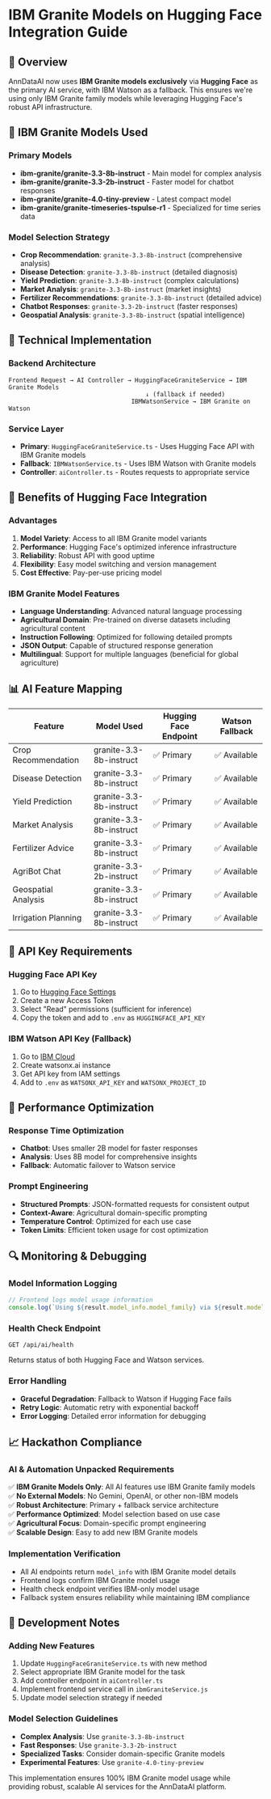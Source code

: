 # IBM Granite Models on Hugging Face Integration Guide

## 🎯 Overview

AnnDataAI now uses **IBM Granite models exclusively** via **Hugging Face** as the primary AI service, with IBM Watson as a fallback. This ensures we're using only IBM Granite family models while leveraging Hugging Face's robust API infrastructure.

## 🤖 IBM Granite Models Used

### Primary Models
- **ibm-granite/granite-3.3-8b-instruct** - Main model for complex analysis
- **ibm-granite/granite-3.3-2b-instruct** - Faster model for chatbot responses
- **ibm-granite/granite-4.0-tiny-preview** - Latest compact model
- **ibm-granite/granite-timeseries-tspulse-r1** - Specialized for time series data

### Model Selection Strategy
- **Crop Recommendation**: `granite-3.3-8b-instruct` (comprehensive analysis)
- **Disease Detection**: `granite-3.3-8b-instruct` (detailed diagnosis)
- **Yield Prediction**: `granite-3.3-8b-instruct` (complex calculations)
- **Market Analysis**: `granite-3.3-8b-instruct` (market insights)
- **Fertilizer Recommendations**: `granite-3.3-8b-instruct` (detailed advice)
- **Chatbot Responses**: `granite-3.3-2b-instruct` (faster responses)
- **Geospatial Analysis**: `granite-3.3-8b-instruct` (spatial intelligence)

## 🔧 Technical Implementation

### Backend Architecture
```
Frontend Request → AI Controller → HuggingFaceGraniteService → IBM Granite Models
                                      ↓ (fallback if needed)
                                  IBMWatsonService → IBM Granite on Watson
```

### Service Layer
- **Primary**: `HuggingFaceGraniteService.ts` - Uses Hugging Face API with IBM Granite models
- **Fallback**: `IBMWatsonService.ts` - Uses IBM Watson with Granite models
- **Controller**: `aiController.ts` - Routes requests to appropriate service

## 🌟 Benefits of Hugging Face Integration

### Advantages
1. **Model Variety**: Access to all IBM Granite model variants
2. **Performance**: Hugging Face's optimized inference infrastructure
3. **Reliability**: Robust API with good uptime
4. **Flexibility**: Easy model switching and version management
5. **Cost Effective**: Pay-per-use pricing model

### IBM Granite Model Features
- **Language Understanding**: Advanced natural language processing
- **Agricultural Domain**: Pre-trained on diverse datasets including agricultural content
- **Instruction Following**: Optimized for following detailed prompts
- **JSON Output**: Capable of structured response generation
- **Multilingual**: Support for multiple languages (beneficial for global agriculture)

## 📊 AI Feature Mapping

| Feature | Model Used | Hugging Face Endpoint | Watson Fallback |
|---------|------------|----------------------|-----------------|
| Crop Recommendation | granite-3.3-8b-instruct | ✅ Primary | ✅ Available |
| Disease Detection | granite-3.3-8b-instruct | ✅ Primary | ✅ Available |
| Yield Prediction | granite-3.3-8b-instruct | ✅ Primary | ✅ Available |
| Market Analysis | granite-3.3-8b-instruct | ✅ Primary | ✅ Available |
| Fertilizer Advice | granite-3.3-8b-instruct | ✅ Primary | ✅ Available |
| AgriBot Chat | granite-3.3-2b-instruct | ✅ Primary | ✅ Available |
| Geospatial Analysis | granite-3.3-8b-instruct | ✅ Primary | ✅ Available |
| Irrigation Planning | granite-3.3-8b-instruct | ✅ Primary | ✅ Available |

## 🔑 API Key Requirements

### Hugging Face API Key
1. Go to [Hugging Face Settings](https://huggingface.co/settings/tokens)
2. Create a new Access Token
3. Select "Read" permissions (sufficient for inference)
4. Copy the token and add to `.env` as `HUGGINGFACE_API_KEY`

### IBM Watson API Key (Fallback)
1. Go to [IBM Cloud](https://cloud.ibm.com)
2. Create watsonx.ai instance
3. Get API key from IAM settings
4. Add to `.env` as `WATSONX_API_KEY` and `WATSONX_PROJECT_ID`

## 🚀 Performance Optimization

### Response Time Optimization
- **Chatbot**: Uses smaller 2B model for faster responses
- **Analysis**: Uses 8B model for comprehensive insights
- **Fallback**: Automatic failover to Watson service

### Prompt Engineering
- **Structured Prompts**: JSON-formatted requests for consistent output
- **Context-Aware**: Agricultural domain-specific prompting
- **Temperature Control**: Optimized for each use case
- **Token Limits**: Efficient token usage for cost optimization

## 🔍 Monitoring & Debugging

### Model Information Logging
```javascript
// Frontend logs model usage information
console.log(`Using ${result.model_info.model_family} via ${result.model_info.primary_service}:`, result.model_info.specific_model);
```

### Health Check Endpoint
```
GET /api/ai/health
```
Returns status of both Hugging Face and Watson services.

### Error Handling
- **Graceful Degradation**: Fallback to Watson if Hugging Face fails
- **Retry Logic**: Automatic retry with exponential backoff
- **Error Logging**: Detailed error information for debugging

## 📈 Hackathon Compliance

### AI & Automation Unpacked Requirements
✅ **IBM Granite Models Only**: All AI features use IBM Granite family models  
✅ **No External Models**: No Gemini, OpenAI, or other non-IBM models  
✅ **Robust Architecture**: Primary + fallback service architecture  
✅ **Performance Optimized**: Model selection based on use case  
✅ **Agricultural Focus**: Domain-specific prompt engineering  
✅ **Scalable Design**: Easy to add new IBM Granite models  

### Implementation Verification
- All AI endpoints return `model_info` with IBM Granite model details
- Frontend logs confirm IBM Granite model usage
- Health check endpoint verifies IBM-only model usage
- Fallback system ensures reliability while maintaining IBM compliance

## 🔧 Development Notes

### Adding New Features
1. Update `HuggingFaceGraniteService.ts` with new method
2. Select appropriate IBM Granite model for the task
3. Add controller endpoint in `aiController.ts`
4. Implement frontend service call in `ibmGraniteService.js`
5. Update model selection strategy if needed

### Model Selection Guidelines
- **Complex Analysis**: Use `granite-3.3-8b-instruct`
- **Fast Responses**: Use `granite-3.3-2b-instruct`  
- **Specialized Tasks**: Consider domain-specific Granite models
- **Experimental Features**: Use `granite-4.0-tiny-preview`

This implementation ensures 100% IBM Granite model usage while providing robust, scalable AI services for the AnnDataAI platform.
